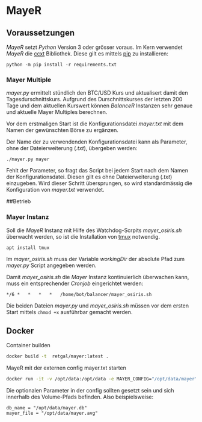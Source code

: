 # MayeR

## Voraussetzungen

*MayeR* setzt *Python* Version 3 oder grösser voraus.
Im Kern verwendet *MayeR* die [ccxt](https://github.com/ccxt/ccxt) Bibliothek. Diese gilt es mittels [pip](https://pypi.org/project/pip/) zu installieren:

`python -m pip install -r requirements.txt`

### Mayer Multiple
*mayer.py* ermittelt stündlich den BTC/USD Kurs und aktualisert damit den Tagesdurschnittskurs.
Aufgrund des Durschnittskurses der letzten 200 Tage und dem aktuellen Kurswert können *BalanceR* Instanzen sehr genaue und aktuelle Mayer Multiples berechnen.

Vor dem erstmaligen Start ist die Konfigurationsdatei *mayer.txt* mit dem Namen der gewünschten Börse zu ergänzen.


Der Name der zu verwendenden Konfigurationsdatei kann als Parameter, ohne der Dateierweiterung (*.txt*), übergeben werden:

`./mayer.py mayer`

Fehlt der Parameter, so fragt das Script bei jedem Start nach dem Namen der Konfigurationsdatei. Diesen gilt es ohne Dateierweiterung (*.txt*) einzugeben. Wird dieser Schritt übersprungen, so wird standardmässig die Konfiguration von *mayer.txt* verwendet.

##Betrieb
### Mayer Instanz
Soll die *MayeR* Instanz mit Hilfe des Watchdog-Scrpits *mayer_osiris.sh* überwacht werden, so ist die Installation von [tmux](https://github.com/tmux/tmux/wiki) notwendig.

`apt install tmux`

Im *mayer_osiris.sh* muss der Variable *workingDir* der absolute Pfad zum *mayer.py* Script angegeben werden.

Damit *mayer_osiris.sh* die *Mayer* Instanz kontinuierlich überwachen kann, muss ein entsprechender *Cronjob* eingerichtet werden:

`*/6 *   *   *   *   /home/bot/balancer/mayer_osiris.sh`

Die beiden Dateien *mayer.py* und *mayer_osiris.sh* müssen vor dem ersten Start mittels `chmod +x` ausführbar gemacht werden.

## Docker

Container builden

```bash
docker build -t  retgal/mayer:latest .
```

MayeR mit der externen config mayer.txt starten

```bash
docker run -it -v /opt/data:/opt/data -e MAYER_CONFIG="/opt/data/mayer" --name mayer retgal/mayer:latest
```

Die optionalen Parameter in der config sollten gesetzt sein und sich innerhalb des Volume-Pfads befinden.
Also beispielsweise:

```
db_name = "/opt/data/mayer.db"
mayer_file = "/opt/data/mayer.avg"
```
